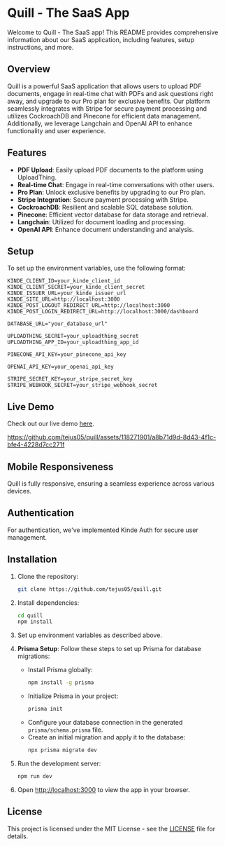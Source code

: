 # Quill - The SaaS App 

Welcome to Quill - The SaaS app! This README provides comprehensive information about our SaaS application, including features, setup instructions, and more.

## Overview

Quill is a powerful SaaS application that allows users to upload PDF documents, engage in real-time chat with PDFs and ask questions right away, and upgrade to our Pro plan for exclusive benefits. Our platform seamlessly integrates with Stripe for secure payment processing and utilizes CockroachDB and Pinecone for efficient data management. Additionally, we leverage Langchain and OpenAI API to enhance functionality and user experience.

## Features

- **PDF Upload**: Easily upload PDF documents to the platform using UploadThing.
- **Real-time Chat**: Engage in real-time conversations with other users.
- **Pro Plan**: Unlock exclusive benefits by upgrading to our Pro plan.
- **Stripe Integration**: Secure payment processing with Stripe.
- **CockroachDB**: Resilient and scalable SQL database solution.
- **Pinecone**: Efficient vector database for data storage and retrieval.
- **Langchain**: Utilized for document loading and processing.
- **OpenAI API**: Enhance document understanding and analysis.

## Setup

To set up the environment variables, use the following format:

```plaintext
KINDE_CLIENT_ID=your_kinde_client_id
KINDE_CLIENT_SECRET=your_kinde_client_secret
KINDE_ISSUER_URL=your_kinde_issuer_url
KINDE_SITE_URL=http://localhost:3000
KINDE_POST_LOGOUT_REDIRECT_URL=http://localhost:3000
KINDE_POST_LOGIN_REDIRECT_URL=http://localhost:3000/dashboard

DATABASE_URL="your_database_url"

UPLOADTHING_SECRET=your_uploadthing_secret
UPLOADTHING_APP_ID=your_uploadthing_app_id

PINECONE_API_KEY=your_pinecone_api_key

OPENAI_API_KEY=your_openai_api_key

STRIPE_SECRET_KEY=your_stripe_secret_key
STRIPE_WEBHOOK_SECRET=your_stripe_webhook_secret
```

## Live Demo

Check out our live demo [here](https://quill-six-mocha.vercel.app/). 



https://github.com/tejus05/quill/assets/118271901/a8b71d9d-8d43-4f1c-bfe4-4228d7cc271f



## Mobile Responsiveness

Quill is fully responsive, ensuring a seamless experience across various devices.

## Authentication

For authentication, we've implemented Kinde Auth for secure user management.

## Installation

1. Clone the repository:

    ```bash
    git clone https://github.com/tejus05/quill.git
    ```

2. Install dependencies:

    ```bash
    cd quill
    npm install
    ```

3. Set up environment variables as described above.

4. **Prisma Setup**: Follow these steps to set up Prisma for database migrations:
   - Install Prisma globally:
     ```bash
     npm install -g prisma
     ```
   - Initialize Prisma in your project:
     ```bash
     prisma init
     ```
   - Configure your database connection in the generated `prisma/schema.prisma` file.
   - Create an initial migration and apply it to the database:
     ```bash
     npx prisma migrate dev
     ```

5. Run the development server:

    ```bash
    npm run dev
    ```

6. Open [http://localhost:3000](http://localhost:3000) to view the app in your browser.


## License

This project is licensed under the MIT License - see the [LICENSE](https://choosealicense.com/licenses/mit) file for details.
